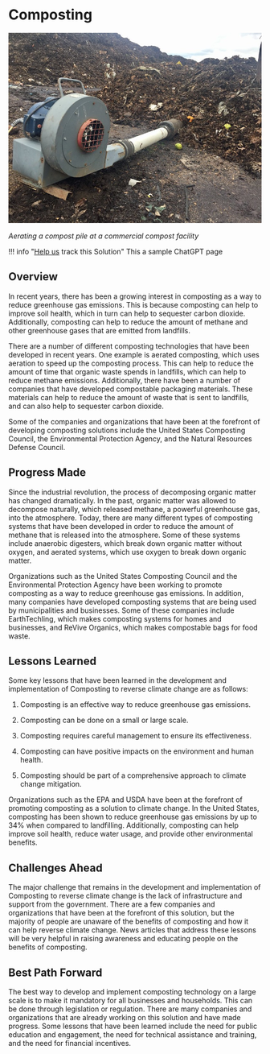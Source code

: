 # Composting

![Cover Image](img/commercial-composting.jpg)

_Aerating a compost pile at a commercial compost facility_

!!! info "[Help us](../../contribute) track this Solution"
    This a sample ChatGPT page

## Overview

In recent years, there has been a growing interest in composting as a way to reduce greenhouse gas emissions. This is because composting can help to improve soil health, which in turn can help to sequester carbon dioxide. Additionally, composting can help to reduce the amount of methane and other greenhouse gases that are emitted from landfills.

There are a number of different composting technologies that have been developed in recent years. One example is aerated composting, which uses aeration to speed up the composting process. This can help to reduce the amount of time that organic waste spends in landfills, which can help to reduce methane emissions. Additionally, there have been a number of companies that have developed compostable packaging materials. These materials can help to reduce the amount of waste that is sent to landfills, and can also help to sequester carbon dioxide.

Some of the companies and organizations that have been at the forefront of developing composting solutions include the United States Composting Council, the Environmental Protection Agency, and the Natural Resources Defense Council.

## Progress Made

Since the industrial revolution, the process of decomposing organic matter has changed dramatically. In the past, organic matter was allowed to decompose naturally, which released methane, a powerful greenhouse gas, into the atmosphere. Today, there are many different types of composting systems that have been developed in order to reduce the amount of methane that is released into the atmosphere. Some of these systems include anaerobic digesters, which break down organic matter without oxygen, and aerated systems, which use oxygen to break down organic matter.

Organizations such as the United States Composting Council and the Environmental Protection Agency have been working to promote composting as a way to reduce greenhouse gas emissions. In addition, many companies have developed composting systems that are being used by municipalities and businesses. Some of these companies include EarthTechling, which makes composting systems for homes and businesses, and ReVive Organics, which makes compostable bags for food waste.

## Lessons Learned

Some key lessons that have been learned in the development and implementation of Composting to reverse climate change are as follows:

1) Composting is an effective way to reduce greenhouse gas emissions.

2) Composting can be done on a small or large scale.

3) Composting requires careful management to ensure its effectiveness.

4) Composting can have positive impacts on the environment and human health.

5) Composting should be part of a comprehensive approach to climate change mitigation.

Organizations such as the EPA and USDA have been at the forefront of promoting composting as a solution to climate change. In the United States, composting has been shown to reduce greenhouse gas emissions by up to 34% when compared to landfilling. Additionally, composting can help improve soil health, reduce water usage, and provide other environmental benefits.

## Challenges Ahead

The major challenge that remains in the development and implementation of Composting to reverse climate change is the lack of infrastructure and support from the government. There are a few companies and organizations that have been at the forefront of this solution, but the majority of people are unaware of the benefits of composting and how it can help reverse climate change. News articles that address these lessons will be very helpful in raising awareness and educating people on the benefits of composting.

## Best Path Forward

The best way to develop and implement composting technology on a large scale is to make it mandatory for all businesses and households. This can be done through legislation or regulation. There are many companies and organizations that are already working on this solution and have made progress. Some lessons that have been learned include the need for public education and engagement, the need for technical assistance and training, and the need for financial incentives.
